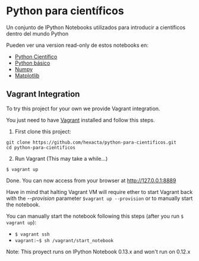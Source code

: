 Python para científicos
====================

Un conjunto de IPython Notebooks utilizados para introducir a científicos dentro del mundo Python

Pueden ver una version read-only de estos notebooks en:

* [Python Científico](http://nbviewer.ipython.org/github/hexacta/python-para-cientificos/blob/master/0_python_cientifico.ipynb)
* [Python básico](http://nbviewer.ipython.org/github/hexacta/python-para-cientificos/blob/master/1_python_basico.ipynb)
* [Numpy](http://nbviewer.ipython.org/github/hexacta/python-para-cientificos/blob/master/2_numpy.ipynb)
* [Matplotlib](http://nbviewer.ipython.org/github/hexacta/python-para-cientificos/blob/master/3_matplotlib.ipynb)

## Vagrant Integration

To try this project for your own we provide Vagrant integration.

You just need to have [Vagrant](http://www.vagrantup.com/) installed and follow this steps.

1. First clone this project:

  ```
  git clone https://github.com/hexacta/python-para-cientificos.git
  cd python-para-cientificos
  ```

2. Run Vagrant (This may take a while...)

`$ vagrant up`


Done. You can now access from your browser at http://127.0.0.1:8889

Have in mind that halting Vagrant VM will require ether to start Vagrant back with the *--provision* parameter `$vagrant up --provision` or to manually start the notebook.

You can manually start the notebook following this steps (after you run `$ vagrant up`):

- `$ vagrant ssh`
- `vagrant:~$ sh /vagrant/start_notebook`


Note: This proyect runs on IPython Notebook 0.13.x and won't run on 0.12.x
